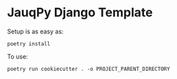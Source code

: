 # JauqPy Django Template

Setup is as easy as:

```
poetry install
```

To use:

```
poetry run cookiecutter . -o PROJECT_PARENT_DIRECTORY
```

